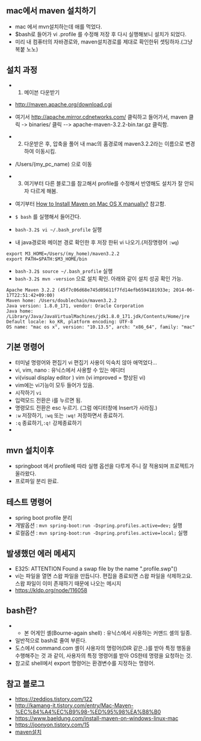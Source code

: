 ## mac에서 maven 설치하기 
- mac 에서 mvn설치하는데 애를 먹었다.
- $bash로 들어가 vi .profile 를 수정해 저장 후 다시 실행해보니 설치가 되었다.
- 미리 내 컴퓨터의 자바경로와, maven설치경로를 제대로 확인한뒤 셋팅하자.(그냥 복붙 노노)

## 설치 과정
- 1. 메이븐 다운받기
- http://maven.apache.org/download.cgi
- 여기서 http://apache.mirror.cdnetworks.com/ 클릭하고 들어가서, maven 클릭 -> binaries/   클릭 --> apache-maven-3.2.2-bin.tar.gz 클릭함.  


- 2. 다운받은 후, 압축을 풀어 내 mac의 홈경로에 maven3.2.2라는 이름으로 변경하여 이동시킴.
- /Users/(my_pc_name) 으로 이동    


- 3. 여기부터 다른 블로그를 참고해서 profile를 수정해서 반영해도 설치가 잘 안되자 다르게 해봄.
- 여기부터 [How to Install Maven on Mac OS X manually?](https://crunchify.com/how-to-install-maven-on-mac-os-x-manually-fix-unsupportedclassversionerror-orgapachemavenclimavencli/) 참고함.
- `$ bash` 를 실행해서 들어간다.
-  `bash-3.2$ vi ~/.bash_profile` 실행
- 내 java경로와 메이븐 경로 확인한 후 저장 한뒤 vi 나오기.(저장명령어 `:wq`)

```
export M3_HOME=/Users/(my_home)/maven3.2.2
export PATH=$PATH:$M3_HOME/bin
```

- `bash-3.2$ source ~/.bash_profile` 실행
- `bash-3.2$ mvn -version` 으로 설치 확인. 아래와 같이 설치 성공 확인 가능. 

```
Apache Maven 3.2.2 (45f7c06d68e745d05611f7fd14efb6594181933e; 2014-06-17T22:51:42+09:00)
Maven home: /Users/doublechain/maven3.2.2
Java version: 1.8.0_171, vendor: Oracle Corporation
Java home: /Library/Java/JavaVirtualMachines/jdk1.8.0_171.jdk/Contents/Home/jre
Default locale: ko_KR, platform encoding: UTF-8
OS name: "mac os x", version: "10.13.5", arch: "x86_64", family: "mac"

```


## 기본 명령어
- 터미널 명령어와 편집기 vi 편집기 사용이 익숙치 않아 애먹었다...
- vi, vim, nano : 유닉스에서 사용할 수 있는 에디터
- vi(visual display editor ) vim (vi improved = 향상된 vi)
- vim에는 vi기능이 모두 들어가 있음.
- 시작하기 `vi`
- 입력모드 전환은 i를 누르면 됨.
- 명령모드 전환은 esc 누르기. (그럼 에디터창에 Insert가 사라짐.) 
- `:w` 저장하기, `:wq` 또는 `:wq!` 저장하면서 종료하기. 
- `:q` 종료하기,`:q!` 강제종료하기 
- 

## mvn 설치이후 
- springboot 에서 profile에 따라 실행 옵션을 다루게 주니 잘 적용되며 프로젝트가 올라왔다.
- 프로파일 분리 완료.

## 테스트 명령어
- spring boot profile 분리  
- 개발옵션 : `mvn spring-boot:run -Dspring.profiles.active=dev;` 실행
- 로컬옵션 : `mvn spring-boot:run -Dspring.profiles.active=local;` 실행
   
## 발생했던 에러 메세지
- E325: ATTENTION Found a swap file by the name ".profile.swp"()
- vi는 파일을 열면 스왑 파일을 만듭니다. 편집을 종료되면 스왑 파일을 삭제하고요. 스왑 파일이 이미 존재하기 때문에 나오는 메시지
- https://kldp.org/node/116058

## bash란?
- - 본 어게인 셸(Bourne-again shell) : 유닉스에서 사용하는 커맨드 셸의 일종.
- 일반적으로 bash로 줄여 부른다.
- 도스에서 command.com 셸이 사용자의 명렁어(DIR 같은..)를 받아 특정 행동을 수행해주는 것 과 같이, 사용자의 특정 명령어를 받아 OS한테 명령을 요청하는 것.
- 참고로 shell에서 export 명령어는 환경변수를 지정하는 명령어.



## 참고 블로그
- https://zeddios.tistory.com/122
- http://kamang-it.tistory.com/entry/Mac-Maven-%EC%84%A4%EC%B9%98-%ED%95%98%EA%B8%B0
- https://www.baeldung.com/install-maven-on-windows-linux-mac
- https://joonyon.tistory.com/15
- [maven설치](https://wikidocs.net/17298)